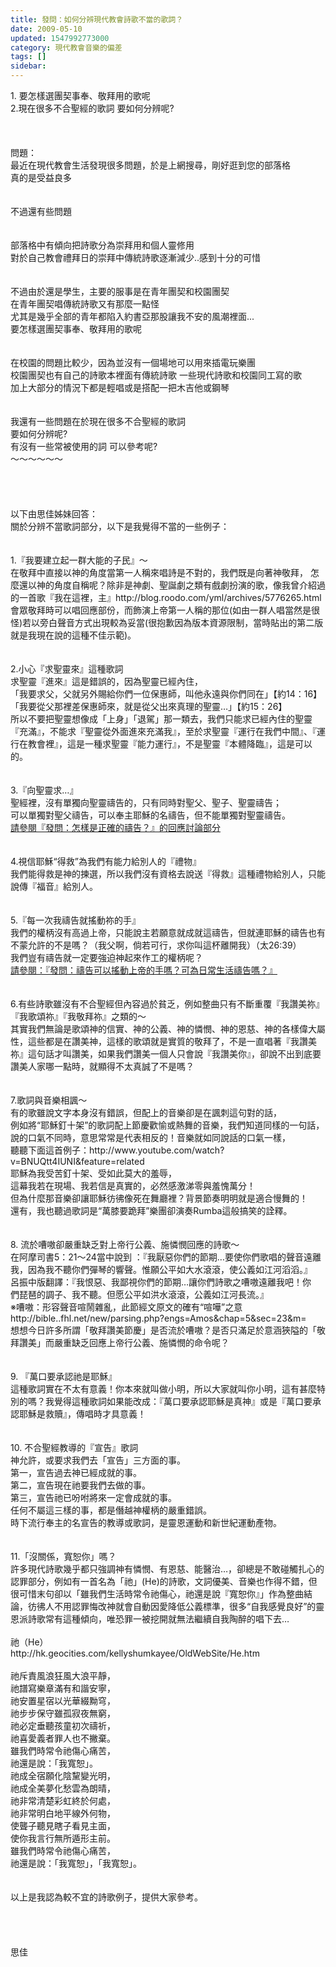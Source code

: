 ```yaml
---
title: 發問：如何分辨現代教會詩歌不當的歌詞？
date: 2009-05-10
updated: 1547992773000
category: 現代教會音樂的偏差
tags: []
sidebar: 
---
```


<p>1.	要怎樣選團契事奉、敬拜用的歌呢<br/>2.現在很多不合聖經的歌詞 要如何分辨呢?<br/><br/><!--more--><br/><br/>問題：<br/>最近在現代教會生活發現很多問題，於是上網搜尋，剛好逛到您的部落格<br/>真的是受益良多<br/> <br/><br/>不過還有些問題<br/> <br/><br/>部落格中有傾向把詩歌分為崇拜用和個人靈修用<br/>對於自己教會禮拜日的崇拜中傳統詩歌逐漸減少..感到十分的可惜<br/> <br/><br/>不過由於還是學生，主要的服事是在青年團契和校園團契<br/>在青年團契唱傳統詩歌又有那麼一點怪<br/>尤其是幾乎全部的青年都陷入約書亞那股讓我不安的風潮裡面...<br/>要怎樣選團契事奉、敬拜用的歌呢<br/> <br/><br/>在校園的問題比較少，因為並沒有一個場地可以用來插電玩樂團<br/>校園團契也有自己的詩歌本裡面有傳統詩歌 一些現代詩歌和校園同工寫的歌<br/>加上大部分的情況下都是輕唱或是搭配一把木吉他或鋼琴<br/> <br/><br/>我還有一些問題在於現在很多不合聖經的歌詞<br/>要如何分辨呢?<br/>有沒有一些常被使用的詞 可以參考呢?<br/>～～～～～～<br/><br/><br/><br/><br/>以下由思佳姊妹回答：<br/>關於分辨不當歌詞部分，以下是我覺得不當的一些例子：<br/><br/><br/>1.『我要建立起一群大能的子民』〜 <br/>在敬拜中直接以神的角度當第一人稱來唱詩是不對的，我們既是向著神敬拜，    怎麼還以神的角度自稱呢？除非是神劇、聖誕劇之類有戲劇扮演的歌，像我曾介紹過的一首歌『我在這裡，主』http://blog.roodo.com/yml/archives/5776265.html <br/>會眾敬拜時可以唱回應部份，而飾演上帝第一人稱的那位(如由一群人唱當然是很怪)若以旁白聲音方式出現較為妥當(很抱歉因為版本資源限制，當時貼出的第二版就是我現在說的這種不佳示範)。 <br/><br/> <br/>2.小心『求聖靈來』這種歌詞 <br/>求聖靈『進來』這是錯誤的，因為聖靈已經內住， <br/>「我要求父，父就另外賜給你們一位保惠師，叫他永遠與你們同在」【約14：16】 <br/>「我要從父那裡差保惠師來，就是從父出來真理的聖靈…」【約15：26】 <br/>所以不要把聖靈想像成「上身」「退駕」那一類去，我們只能求已經內住的聖靈『充滿』，不能求『聖靈從外面進來充滿我』，至於求聖靈『運行在我們中間』、『運行在教會裡』，這是一種求聖靈『能力運行』，不是聖靈『本體降臨』，這是可以的。 <br/> <br/><br/>3.『向聖靈求…』 <br/>聖經裡，沒有單獨向聖靈禱告的，只有同時對聖父、聖子、聖靈禱告；<br/>可以單獨對聖父禱告，可以奉主耶穌的名禱告，但不能單獨對聖靈禱告。 <br/><a href="/posts/269195532">請參閱『發問：怎樣是正確的禱告？』的回應討論部分</a><br/> <br/><br/>4.視信耶穌“得救”為我們有能力給別人的『禮物』 <br/>我們能得救是神的揀選，所以我們沒有資格去說送『得救』這種禮物給別人，只能說傳『福音』給別人。 <br/> <br/><br/>5.『每一次我禱告就搖動祢的手』 <br/>我們的權柄沒有高過上帝，只能說主若願意就成就這禱告，但就連耶穌的禱告也有不蒙允許的不是嗎？（我父啊，倘若可行，求你叫這杯離開我）（太26:39） <br/>我們豈有禱告就一定要強迫神起來作工的權柄呢？ <br/><a href="/posts/269195512">請參閱：『發問：禱告可以搖動上帝的手嗎？可為日常生活禱告嗎？』</a><br/><br/> <br/>6.有些詩歌雖沒有不合聖經但內容過於貧乏，例如整曲只有不斷重覆『我讚美祢』『我歌頌祢』『我敬拜祢』之類的〜 <br/>其實我們無論是歌頌神的信實、神的公義、神的憐憫、神的恩慈、神的各樣偉大屬性，這些都是在讚美神，這樣的歌頌就是實質的敬拜了，不是一直唱著『我讚美祢』這句話才叫讚美，如果我們讚美一個人只會說『我讚美你』，卻說不出到底要讚美人家哪一點時，就顯得不太真誠了不是嗎？ <br/> <br/><br/>7.歌詞與音樂相諷〜 <br/>有的歌雖說文字本身沒有錯誤，但配上的音樂卻是在諷刺這句對的話， <br/>例如將“耶穌釘十架”的歌詞配上節慶歡愉或熱舞的音樂，我們知道同樣的一句話，說的口氣不同時，意思常常是代表相反的！音樂就如同說話的口氣一樣， <br/>聽聽下面這首例子：http://www.youtube.com/watch?v=BNUQtt4IUNI&amp;feature=related <br/>耶穌為我受苦釘十架、受如此莫大的羞辱， <br/>這幕我若在現場、我若信是真實的，必然感激涕零與羞愧萬分！ <br/>但為什麼那音樂卻讓耶穌彷彿像死在舞廳裡？背景節奏明明就是適合慢舞的！ <br/>還有，我也聽過歌詞是“萬膝要跪拜”樂團卻演奏Rumba這般搞笑的詮釋。 <br/> <br/><br/>8. 流於嘈嗷卻嚴重缺乏對上帝行公義、施憐憫回應的詩歌〜 <br/>在阿摩司書5：21〜24當中說到 ：『我厭惡你們的節期…要使你們歌唱的聲音遠離我，因為我不聽你們彈琴的響聲。惟願公平如大水滾滾，使公義如江河滔滔。』 <br/>呂振中版翻譯：『我恨惡、我鄙視你們的節期…讓你們詩歌之嘈嗷遠離我吧！你 <br/> 們琵琶的調子、我不聽。但愿公平如洪水滾滾，公義如江河長流。』 <br/>※嘈嗷：形容聲音喧鬧雜亂，此節經文原文的確有“喧嘩”之意 <br/>http://bible..fhl.net/new/parsing.php?engs=Amos&amp;chap=5&amp;sec=23&amp;m= <br/>想想今日許多所謂「敬拜讚美節慶」是否流於嘈嗷？是否只滿足於意涵狹隘的「敬拜讚美」而嚴重缺乏回應上帝行公義、施憐憫的命令呢？ <br/> <br/><br/>9. 『萬口要承認祂是耶穌』 <br/>這種歌詞實在不太有意義！你本來就叫做小明，所以大家就叫你小明，這有甚麼特別的嗎？我覺得這種歌詞如果能改成：『萬口要承認耶穌是真神』或是『萬口要承認耶穌是救贖』，傳唱時才具意義！ <br/> <br/><br/>10. 不合聖經教導的『宣告』歌詞 <br/>神允許，或要求我們去「宣告」三方面的事。<br/>第一，宣告過去神已經成就的事。<br/>第二，宣告現在祂要我們去做的事。<br/>第三，宣告祂已吩咐將來一定會成就的事。<br/>任何不屬這三樣的事，都是僭越神權柄的嚴重錯誤。 <br/>時下流行奉主的名宣告的教導或歌詞，是靈恩運動和新世紀運動產物。 <br/> <br/><br/>11.「沒關係，寬恕你」嗎？ <br/>許多現代詩歌幾乎都只強調神有憐憫、有恩慈、能醫治…，卻總是不敢碰觸扎心的認罪部分，例如有一首名為「祂」(He)的詩歌，文詞優美、音樂也作得不錯，但很可惜末句卻以「雖我們生活時常令祂傷心，祂還是說『寬恕你』」作為整曲結論，彷彿人不用認罪悔改神就會自動因愛降低公義標準，很多“自我感覺良好”的靈恩派詩歌常有這種傾向，唯恐罪一被挖開就無法繼續自我陶醉的唱下去… <br/> <br/>祂（He）<br/>http://hk.geocities.com/kellyshumkayee/OldWebSite/He.htm<br/> <br/>祂斥責風浪狂風大浪平靜，<br/>祂譜寫樂章滿有和諧安寧，<br/>祂安置星宿以光華綴黝穹，<br/>祂步步保守雖孤寂夜無窮，<br/>祂必定垂聽孩童初次禱祈，<br/>祂喜愛義者罪人也不撇棄。<br/>雖我們時常令祂傷心痛苦，<br/>祂還是說：「我寬恕」。 <br/>祂成全宿願化陰黧變光明，<br/>祂成全美夢化愁雲為朗晴，<br/>祂非常清楚彩虹終於何處，<br/>祂非常明白地平線外何物，<br/>使聾子聽見瞎子看見主面，<br/>使你我言行無所遁形主前。<br/>雖我們時常令祂傷心痛苦，<br/>祂還是說：「我寬恕」，「我寬恕」。<br/><br/><br/>以上是我認為較不宜的詩歌例子，提供大家參考。<br/><br/><br/><br/><br/>思佳</p>